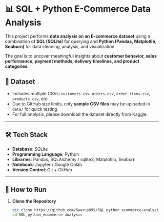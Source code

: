 # 📊 SQL + Python E-Commerce Data Analysis

This project performs **data analysis on an E-commerce dataset** using a combination of **SQL (SQLite)** for querying and **Python (Pandas, Matplotlib, Seaborn)** for data cleaning, analysis, and visualization.  

The goal is to uncover meaningful insights about **customer behavior, sales performance, payment methods, delivery timelines, and product categories**.

## 📑 Dataset
- Includes multiple CSVs: `customers.csv`, `orders.csv`, `order_items.csv`, `products.csv`, etc.  
- Due to GitHub size limits, only **sample CSV files** may be uploaded in `data/` for quick testing.  
- For full analysis, please download the dataset directly from Kaggle.

---
## 🛠️ Tech Stack

- **Database**: SQLite  
- **Programming Language**: Python  
- **Libraries**: Pandas, SQLAlchemy / sqlite3, Matplotlib, Seaborn  
- **Notebook**: Jupyter / Google Colab  
- **Version Control**: Git + GitHub  

---

## 🚀 How to Run

1. **Clone the Repository**
   ```bash
   git clone https://github.com/Swarup899/SQL_python_ecommerce-analysis.git
   cd SQL_python_ecommerce-analysis
